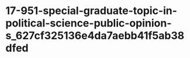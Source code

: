 # 17-951-special-graduate-topic-in-political-science-public-opinion-s_627cf325136e4da7aebb41f5ab38dfed